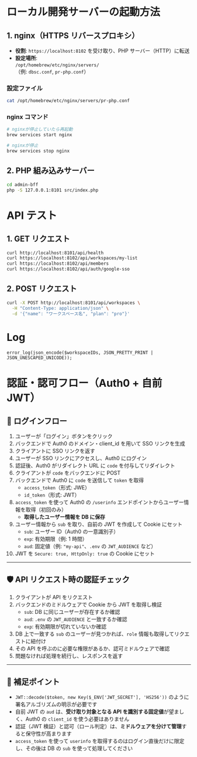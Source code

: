 # ローカル開発サーバーの起動方法

## 1. nginx（HTTPS リバースプロキシ）

- **役割**: `https://localhost:8102` を受け取り、PHP サーバー（HTTP）に転送
- **設定場所**:  
  `/opt/homebrew/etc/nginx/servers/`  
  （例: `dbsc.conf`, `pr-php.conf`）

### 設定ファイル

```zsh
cat /opt/homebrew/etc/nginx/servers/pr-php.conf
```

### nginx コマンド

```zsh
# nginxが停止していたら再起動
brew services start nginx

# nginxが停止
brew services stop nginx
```

## 2. PHP 組み込みサーバー

```zsh
cd admin-bff
php -S 127.0.0.1:8101 src/index.php
```

# API テスト

## 1. GET リクエスト

```zsh
curl http://localhost:8101/api/health
curl https://localhost:8102/api/workspaces/my-list
curl https://localhost:8102/api/members
curl https://localhost:8102/api/auth/google-sso
```

## 2. POST リクエスト

```zsh
curl -X POST http://localhost:8101/api/workspaces \
  -H "Content-Type: application/json" \
  -d '{"name": "ワークスペース名", "plan": "pro"}'
```

# Log

```
error_log(json_encode($workspaceIDs, JSON_PRETTY_PRINT | JSON_UNESCAPED_UNICODE));
```

# 認証・認可フロー（Auth0 + 自前 JWT）

## 🔐 ログインフロー

1. ユーザーが「ログイン」ボタンをクリック
2. バックエンドで Auth0 のドメイン・client_id を用いて SSO リンクを生成
3. クライアントに SSO リンクを返す
4. ユーザーが SSO リンクにアクセスし、Auth0 にログイン
5. 認証後、Auth0 がリダイレクト URL に `code` を付与してリダイレクト
6. クライアントが `code` をバックエンドに POST
7. バックエンドで Auth0 に `code` を送信して `token` を取得
   - `access_token`（形式: JWE）
   - `id_token`（形式: JWT）
8. `access_token` を使って Auth0 の `/userinfo` エンドポイントからユーザー情報を取得（初回のみ）
   - **取得したユーザー情報を DB に保存**
9. ユーザー情報から `sub` を取り、自前の JWT を作成して Cookie にセット
   - `sub`: ユーザー ID（Auth0 の一意識別子）
   - `exp`: 有効期限（例: 1 時間）
   - `aud`: 固定値（例: `"my-api"`、`.env` の `JWT_AUDIENCE` など）
10. JWT を `Secure: true, HttpOnly: true` の Cookie にセット

---

## 🛡 API リクエスト時の認証チェック

1. クライアントが API をリクエスト
2. バックエンドのミドルウェアで Cookie から JWT を取得し検証
   - `sub`: DB に同じユーザーが存在するか確認
   - `aud`: `.env` の `JWT_AUDIENCE` と一致するか確認
   - `exp`: 有効期限が切れていないか確認
3. DB 上で一致する `sub` のユーザーが見つかれば、`role` 情報も取得してリクエストに紐付け
4. その API を呼ぶのに必要な権限があるか、認可ミドルウェアで確認
5. 問題なければ処理を続行し、レスポンスを返す

---

## 🔧 補足ポイント

- `JWT::decode($token, new Key($_ENV['JWT_SECRET'], 'HS256'))` のように署名アルゴリズムの明示が必要です
- 自前 JWT の `aud` は、**受け取り対象となる API を識別する固定値**が望ましく、Auth0 の `client_id` を使う必要はありません
- 認証（JWT 検証）と認可（ロール判定）は、**ミドルウェアを分けて管理**すると保守性が高まります
- `access_token` を使って `userinfo` を取得するのはログイン直後だけに限定し、その後は DB の `sub` を使って処理してください
